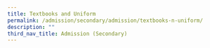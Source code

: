 ```yaml
---
title: Textbooks and Uniform
permalink: /admission/secondary/admission/textbooks-n-uniform/
description: ""
third_nav_title: Admission (Secondary)
---
```

